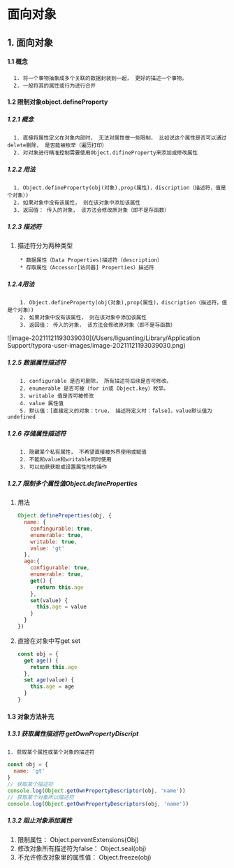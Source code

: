 # 面向对象

## 1. 面向对象
#### 	1.1 概念
```text
  1. 将一个事物抽象成多个关联的数据封装到一起， 更好的描述一个事物。
  2. 一般将其的属性或行为进行合并
```
#### 1.2 限制对象object.defineProperty
##### 	1.2.1 概念

```text
  1. 直接将属性定义在对象内部时， 无法对属性做一些限制， 比如说这个属性是否可以通过delete删除， 是否能被枚举（遍历打印）
  2. 对对象进行精准控制需要使用Object.difineProperty来添加或修改属性
```
##### 	1.2.2 用法

```text
  1. Object.defineProperty(obj(对象),prop(属性)，discription（描述符，值是个对象）)
  2. 如果对象中没有该属性， 则在该对象中添加该属性
  3. 返回值： 传入的对象， 该方法会修改原对象（即不是存函数）
```
##### 	1.2.3 描述符

1. 描述符分为两种类型

```text
    * 数据属性（Data Properties)描述符（description）
    * 存取属性（Accessor[访问器] Properties）描述符
```
##### 	1.2.4用法

```text
    1. Object.defineProperty(obj(对象),prop(属性)，discription（描述符，值是个对象）)
    2. 如果对象中没有该属性， 则在该对象中添加该属性
   	3. 返回值： 传入的对象， 该方法会修改原对象（即不是存函数）
```


   ![image-20211121193039030](/Users/liguanting/Library/Application Support/typora-user-images/image-20211121193039030.png)

##### 	1.2.5 数据属性描述符

```text
    1. configurable 是否可删除， 所有描述符后续是否可修改。
    2. enumerable 是否可被（for in或 Object.key）枚举。
    3. writable 值是否可被修改
    4. value 属性值
    5. 默认值：[直接定义的对象：true， 描述符定义时：false]，value默认值为undefined
```
##### 	1.2.6 存储属性描述符

```text
    1. 隐藏某个私有属性， 不希望直接被外界使用或赋值
    2. 不能和value和writable同时使用
    3. 可以劫获获取或设置属性时的操作
```
##### 1.2.7  限制多个属性值Object.defineProperties

1. 用法

   ```js
   Object.defineProperties(obj, {
     name: {
       confingurable: true,
       enumerable: true,
       writable: true,
       value: 'gt'
     },
     age:{
       configurable: true,
       enumerable: true,
       get() {
         return this.age
       },
       set(value) {
         this.age = value
       }
     }
   })
   ```

2. 直接在对象中写get set

   ```js
   const obj = {
     get age() {
       return this.age
     },
     set age(value) {
       this.age = age
     }
   }
   ```

#### 1.3 对象方法补充

##### 1.3.1 获取属性描述符 getOwnPropertyDiscript

	1. 获取某个属性或某个对象的描述符

```js
const obj = {
  name: 'gt'
}
// 获取某个描述符
console.log(Object.getOwnPropertyDescriptor(obj, 'name'))
// 获取某个对象所以描述符
console.log(Object.getOwnPropertyDescriptors(obj, 'name'))
```

##### 1.3.2 阻止对象添加属性

1. 限制属性： Object.perventExtensions(Obj) 
2. 修改对象所有描述符为false： Object.seal(obj)
3. 不允许修改对象里的属性值： Object.freeze(obj)

















